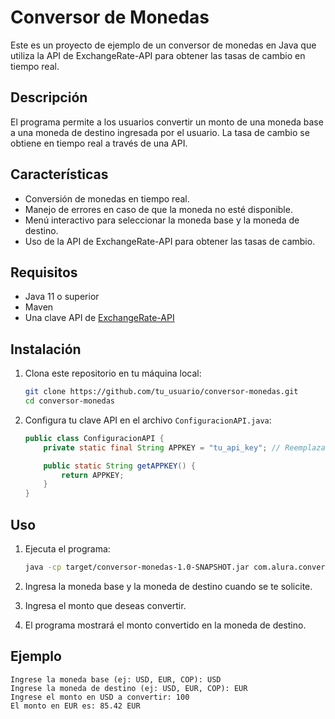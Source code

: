 # Conversor de Monedas

Este es un proyecto de ejemplo de un conversor de monedas en Java que utiliza la API de ExchangeRate-API para obtener las tasas de cambio en tiempo real.

## Descripción

El programa permite a los usuarios convertir un monto de una moneda base a una moneda de destino ingresada por el usuario. La tasa de cambio se obtiene en tiempo real a través de una API.

## Características

- Conversión de monedas en tiempo real.
- Manejo de errores en caso de que la moneda no esté disponible.
- Menú interactivo para seleccionar la moneda base y la moneda de destino.
- Uso de la API de ExchangeRate-API para obtener las tasas de cambio.

## Requisitos

- Java 11 o superior
- Maven
- Una clave API de [ExchangeRate-API](https://www.exchangerate-api.com/)

## Instalación

1. Clona este repositorio en tu máquina local:

    ```bash
    git clone https://github.com/tu_usuario/conversor-monedas.git
    cd conversor-monedas
    ```

2. Configura tu clave API en el archivo `ConfiguracionAPI.java`:

    ```java
    public class ConfiguracionAPI {
        private static final String APPKEY = "tu_api_key"; // Reemplaza "tu_api_key" con tu clave API real

        public static String getAPPKEY() {
            return APPKEY;
        }
    }
    ```


## Uso

1. Ejecuta el programa:

    ```bash
    java -cp target/conversor-monedas-1.0-SNAPSHOT.jar com.alura.conversor.Principal
    ```

2. Ingresa la moneda base y la moneda de destino cuando se te solicite.
3. Ingresa el monto que deseas convertir.
4. El programa mostrará el monto convertido en la moneda de destino.

## Ejemplo

```plaintext
Ingrese la moneda base (ej: USD, EUR, COP): USD
Ingrese la moneda de destino (ej: USD, EUR, COP): EUR
Ingrese el monto en USD a convertir: 100
El monto en EUR es: 85.42 EUR
